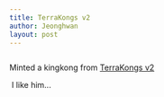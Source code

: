 ```yaml
---
title: TerraKongs v2
author: Jeonghwan
layout: post
---
```



<a href="https://randomearth.io/collections/terra12gv7p8hymfv9zv6qnu2nedksd44tvcr7fvfvvf"><span class="image centered"><img src="{{ 'assets/images/banniereTALIS.png' | relative_url }}" alt="" /></span></a>

Minted a kingkong from <a href="https://randomearth.io/collections/terra12gv7p8hymfv9zv6qnu2nedksd44tvcr7fvfvvf">TerraKongs v2</a>

<span class="image centered"><img src="{{ 'assets/images/TerraKongs_v2_#1963.jpeg' | relative_url }}" alt="" /></span>
I like him...